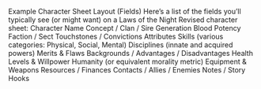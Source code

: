Example Character Sheet Layout (Fields)
Here’s a list of the fields you’ll typically see (or might want) on a Laws of the Night Revised character sheet:
    Character Name
    Concept / Clan / Sire
    Generation
    Blood Potency
    Faction / Sect
    Touchstones / Convictions
    Attributes 
    Skills (various categories: Physical, Social, Mental)
    Disciplines (innate and acquired powers)
    Merits & Flaws
    Backgrounds / Advantages / Disadvantages
    Health Levels & Willpower
    Humanity (or equivalent morality metric)
    Equipment & Weapons
    Resources / Finances
    Contacts / Allies / Enemies
    Notes / Story Hooks
